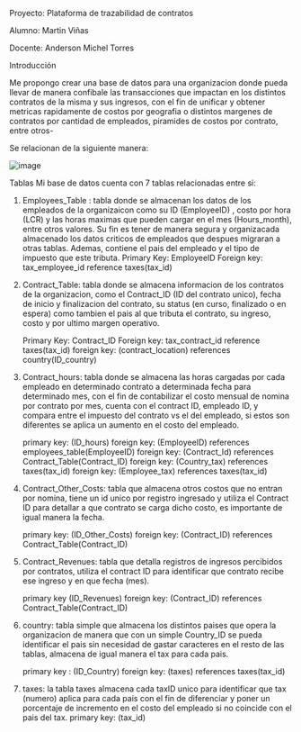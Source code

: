 Proyecto: Plataforma de trazabilidad de contratos

Alumno: Martin Viñas

Docente: Anderson Michel Torres


Introducción

Me propongo crear una base de datos para una organizacion donde pueda llevar de manera confibale las transacciones que impactan en los distintos contratos de la misma y sus ingresos, con el fin de unificar y obtener metricas rapidamente de costos por geografia o distintos margenes de contratos por cantidad de empleados, piramides de costos por contrato, entre otros-

Se relacionan de la siguiente manera:


![image](https://github.com/user-attachments/assets/7da298e6-7d0d-4df8-bf8a-651b2499c085)


Tablas
Mi base de datos cuenta con 7 tablas relacionadas entre si:

1) Employees_Table : tabla donde se almacenan los datos de los empleados de la organizaicon como su ID (EmployeeID) , costo por hora (LCR) y las horas maximas que pueden cargar en el mes (Hours_month), entre otros valores. Su fin es tener de manera segura y organizacada almacenado los datos criticos de empleados que despues migraran a otras tablas. Ademas, contiene el pais del empleado y el tipo de impuesto que este tributa.
   Primary Key: EmployeeID
   Foreign key: tax_employee_id reference taxes(tax_id)
2) Contract_Table: tabla donde se almacena informacion de los contratos de la organizacion, como el Contract_ID (ID del contrato unico), fecha de inicio y finalizacion del contrato, su status (en curso, finalizado o en espera) como tambien el pais al que tributa el contrato, su ingreso, costo y por ultimo margen operativo.

    Primary Key: Contract_ID
    Foreign key: tax_contract_id reference taxes(tax_id)
    foreign key: (contract_location) references country(ID_country)

3) Contract_hours: tabla donde se almacena las horas cargadas por cada empleado en determinado contrato a determinada fecha para determinado mes, con el fin de contabilizar el costo mensual de nomina por contrato por mes, cuenta con el contract ID, empleado ID, y compara entre el impuesto del contrato vs el del empleado, si estos son diferentes se aplica un aumento en el costo del empleado.

	  primary key: (ID_hours)
	  foreign key: (EmployeeID) references employees_table(EmployeeID)
	  foreign key: (Contract_Id) references Contract_Table(Contract_ID)
	  foreign key: (Country_tax) references taxes(tax_id)
	  foreign key: (Employee_tax) references taxes(tax_id)


4) Contract_Other_Costs: tabla que almacena otros costos que no entran por nomina, tiene un id unico por registro ingresado y utiliza el Contract ID para detallar a que contrato se carga dicho costo, es importante de igual manera la fecha.

    primary key: (ID_Other_Costs)
    foreign key: (Contract_ID) references Contract_Table(Contract_ID)


5) Contract_Revenues: tabla que detalla registros de ingresos percibidos por contratos, utiliza el contract ID para identificar que contrato recibe ese ingreso y en que fecha (mes).

	  primary key (ID_Revenues)
    foreign key: (Contract_ID) references Contract_Table(Contract_ID)
6) country: tabla simple que almacena los distintos paises que opera la organizacion de manera que con un simple Country_ID se pueda identificar el pais sin necesidad de gastar caracteres en el resto de las tablas, almacena de igual manera el tax para cada pais.

    primary key : (ID_Country)
    foreign key: (taxes) references taxes(tax_id)


7) taxes: la tabla taxes almacena cada taxID unico para identificar que tax (numero) aplica para cada pais con el fin de diferenciar y poner un porcentaje de incremento en el costo del empleado si no coincide con el pais del tax.
     primary key: (tax_id)




